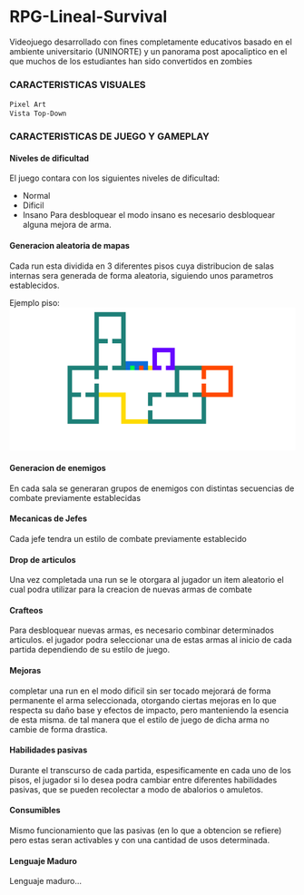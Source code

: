 # RPG-Lineal-Survival
Videojuego desarrollado con fines completamente educativos basado en el ambiente universitario (UNINORTE) y un panorama post apocaliptico en el que muchos de los estudiantes han sido convertidos en zombies
### CARACTERISTICAS VISUALES
    Pixel Art
    Vista Top-Down
  
### CARACTERISTICAS DE JUEGO Y GAMEPLAY
#### Niveles de dificultad

El juego contara con los siguientes niveles de dificultad:
   - Normal
   - Dificil
   - Insano
Para desbloquear el modo insano es necesario desbloquear alguna mejora de arma.
#### Generacion aleatoria de mapas
Cada run esta dividida en 3 diferentes pisos cuya distribucion de salas internas sera generada de forma aleatoria, siguiendo unos parametros establecidos.

Ejemplo piso:
![](Imagenes/Ejemplo_Mapa.png)
    
#### Generacion de enemigos
En cada sala se generaran grupos de enemigos con distintas secuencias de combate previamente establecidas
#### Mecanicas de Jefes
Cada jefe tendra un estilo de combate previamente establecido
#### Drop de articulos
Una vez completada una run se le otorgara al jugador un item aleatorio el cual podra utilizar para la creacion de nuevas armas de combate
#### Crafteos
Para desbloquear nuevas armas, es necesario combinar determinados articulos. el jugador podra seleccionar una de estas armas al inicio de cada partida dependiendo de su estilo de juego. 
#### Mejoras
completar una run en el modo dificil sin ser tocado mejorará de forma permanente el arma seleccionada, otorgando ciertas mejoras en lo que respecta su daño base y efectos de impacto, pero manteniendo la esencia de esta misma. de tal manera que el estilo de juego de dicha arma no cambie de forma drastica.
#### Habilidades pasivas
Durante el transcurso de cada partida, espesificamente en cada uno de  los pisos, el jugador si lo desea podra cambiar entre diferentes habilidades pasivas, que se pueden recolectar a modo de abalorios o amuletos.
#### Consumibles
Mismo funcionamiento que las pasivas (en lo que a obtencion se refiere) pero estas seran activables y con una cantidad de usos determinada.
#### Lenguaje Maduro
Lenguaje maduro...
